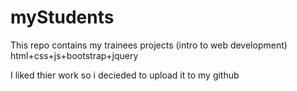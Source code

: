 # myStudents
This repo contains my trainees projects (intro to web development) html+css+js+bootstrap+jquery

I liked thier work so i decieded to upload it to my github

